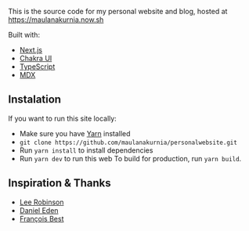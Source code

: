 This is the source code for my personal website and blog, hosted at <https://maulanakurnia.now.sh>

Built with:

- [Next.js](https://nextjs.org/)
- [Chakra UI](https://chakra-ui.com)
- [TypeScript](https://www.typescriptlang.org/)
- [MDX](https://mdxjs.com)

## Instalation 
If you want to run this site locally:

-   Make sure you have [Yarn](https://yarnpkg.com/en/) installed
-   `git clone https://github.com/maulanakurnia/personalwebsite.git`
-   Run `yarn install` to install dependencies
-   Run `yarn dev` to run this web
To build for production, run `yarn build`.

## Inspiration & Thanks

- [Lee Robinson](https://leerob.io)
- [Daniel Eden](https://daneden.me)
- [François Best](https://francoisbest.com)
